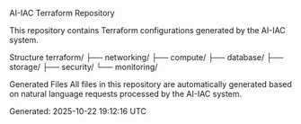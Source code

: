 AI-IAC Terraform Repository

This repository contains Terraform configurations generated by the AI-IAC system.

Structure
terraform/
├── networking/
├── compute/
├── database/
├── storage/
├── security/
└── monitoring/

Generated Files
All files in this repository are automatically generated based on natural language requests processed by the AI-IAC system.

Generated: 2025-10-22 19:12:16 UTC
